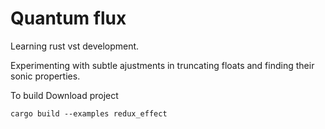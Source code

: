 # Quantum flux

Learning rust vst development.

Experimenting with subtle ajustments in truncating floats and finding their sonic properties.

To build
Download project
```
cargo build --examples redux_effect
```
